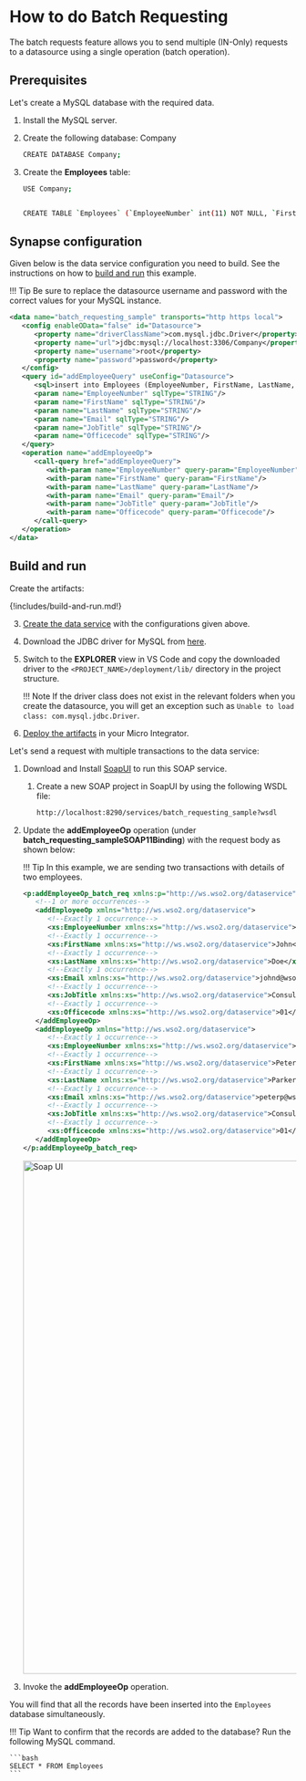 # How to do Batch Requesting

The batch requests feature allows you to send multiple (IN-Only)
requests to a datasource using a single operation (batch operation).

## Prerequisites

Let's create a MySQL database with the required data.

1.  Install the MySQL server.
2.  Create the following database: Company

    ```bash
    CREATE DATABASE Company;
    ```

3.  Create the **Employees** table:

    ```bash
    USE Company;


    CREATE TABLE `Employees` (`EmployeeNumber` int(11) NOT NULL, `FirstName` varchar(255) NOT NULL, `LastName` varchar(255) DEFAULT NULL, `Email` varchar(255) DEFAULT NULL, `JobTitle` varchar(255) DEFAULT NULL, `OfficeCode` int(11) NOT NULL, PRIMARY KEY (`EmployeeNumber`,`OfficeCode`));
    ```

## Synapse configuration

Given below is the data service configuration you need to build. See the instructions on how to [build and run](#build-and-run) this example.

!!! Tip
    Be sure to replace the datasource username and password with the correct values for your MySQL instance.

```xml
<data name="batch_requesting_sample" transports="http https local">
   <config enableOData="false" id="Datasource">
      <property name="driverClassName">com.mysql.jdbc.Driver</property>
      <property name="url">jdbc:mysql://localhost:3306/Company</property>
      <property name="username">root</property>
      <property name="password">password</property>
   </config>
   <query id="addEmployeeQuery" useConfig="Datasource">
      <sql>insert into Employees (EmployeeNumber, FirstName, LastName, Email, JobTitle, OfficeCode) values(:EmployeeNumber,:FirstName,:LastName,:Email,:JobTitle,:Officecode)</sql>
      <param name="EmployeeNumber" sqlType="STRING"/>
      <param name="FirstName" sqlType="STRING"/>
      <param name="LastName" sqlType="STRING"/>
      <param name="Email" sqlType="STRING"/>
      <param name="JobTitle" sqlType="STRING"/>
      <param name="Officecode" sqlType="STRING"/>
   </query>
   <operation name="addEmployeeOp">
      <call-query href="addEmployeeQuery">
         <with-param name="EmployeeNumber" query-param="EmployeeNumber"/>
         <with-param name="FirstName" query-param="FirstName"/>
         <with-param name="LastName" query-param="LastName"/>
         <with-param name="Email" query-param="Email"/>
         <with-param name="JobTitle" query-param="JobTitle"/>
         <with-param name="Officecode" query-param="Officecode"/>
      </call-query>
   </operation>
</data>
```

## Build and run

Create the artifacts:

{!includes/build-and-run.md!}

3. [Create the data service]({{base_path}}/develop/creating-artifacts/data-services/creating-data-services) with the configurations given above.

4. Download the JDBC driver for MySQL from [here](http://dev.mysql.com/downloads/connector/j/).

5. Switch to the **EXPLORER** view in VS Code and copy the downloaded driver to the `<PROJECT_NAME>/deployment/lib/` directory in the project structure.

    !!! Note
        If the driver class does not exist in the relevant folders when you create the datasource, you will get an exception such as `Unable to load class: com.mysql.jdbc.Driver`.

6. [Deploy the artifacts]({{base_path}}/develop/deploy-artifacts) in your Micro Integrator.

Let's send a request with multiple transactions to the data service:

1. Download and Install [SoapUI](https://www.soapui.org/downloads/soapui.html) to run this SOAP service.
   1. Create a new SOAP project in SoapUI by using the following WSDL file:
      ```bash
      http://localhost:8290/services/batch_requesting_sample?wsdl
      ```

3. Update the **addEmployeeOp** operation (under **batch_requesting_sampleSOAP11Binding**) with the request body as shown below:

    !!! Tip
        In this example, we are sending two transactions with details of two employees.

    ```xml
    <p:addEmployeeOp_batch_req xmlns:p="http://ws.wso2.org/dataservice">
       <!--1 or more occurrences-->
       <addEmployeeOp xmlns="http://ws.wso2.org/dataservice">
          <!--Exactly 1 occurrence-->
          <xs:EmployeeNumber xmlns:xs="http://ws.wso2.org/dataservice">1002</xs:EmployeeNumber>
          <!--Exactly 1 occurrence-->
          <xs:FirstName xmlns:xs="http://ws.wso2.org/dataservice">John</xs:FirstName>
          <!--Exactly 1 occurrence-->
          <xs:LastName xmlns:xs="http://ws.wso2.org/dataservice">Doe</xs:LastName>
          <!--Exactly 1 occurrence-->
          <xs:Email xmlns:xs="http://ws.wso2.org/dataservice">johnd@wso2.com</xs:Email>
          <!--Exactly 1 occurrence-->
          <xs:JobTitle xmlns:xs="http://ws.wso2.org/dataservice">Consultant</xs:JobTitle>
          <!--Exactly 1 occurrence-->
          <xs:Officecode xmlns:xs="http://ws.wso2.org/dataservice">01</xs:Officecode>
       </addEmployeeOp>
       <addEmployeeOp xmlns="http://ws.wso2.org/dataservice">
          <!--Exactly 1 occurrence-->
          <xs:EmployeeNumber xmlns:xs="http://ws.wso2.org/dataservice">1004</xs:EmployeeNumber>
          <!--Exactly 1 occurrence-->
          <xs:FirstName xmlns:xs="http://ws.wso2.org/dataservice">Peter</xs:FirstName>
          <!--Exactly 1 occurrence-->
          <xs:LastName xmlns:xs="http://ws.wso2.org/dataservice">Parker</xs:LastName>
          <!--Exactly 1 occurrence-->
          <xs:Email xmlns:xs="http://ws.wso2.org/dataservice">peterp@wso2.com</xs:Email>
          <!--Exactly 1 occurrence-->
          <xs:JobTitle xmlns:xs="http://ws.wso2.org/dataservice">Consultant</xs:JobTitle>
          <!--Exactly 1 occurrence-->
          <xs:Officecode xmlns:xs="http://ws.wso2.org/dataservice">01</xs:Officecode>
       </addEmployeeOp>
    </p:addEmployeeOp_batch_req>
    ```
    
    <a href="{{base_path}}/assets/img/examples/data-integration/batch-requesting-soap-ui.png"><img src="{{base_path}}/assets/img/examples/data-integration/batch-requesting-soap-ui.png" title="Soap UI" width="900" alt="Soap UI"/></a>
    
4.  Invoke the **addEmployeeOp** operation.

You will find that all the records have been inserted into the `Employees` database simultaneously.

!!! Tip
    Want to confirm that the records are added to the database? Run the following MySQL command.
    
    ```bash
    SELECT * FROM Employees
    ```
